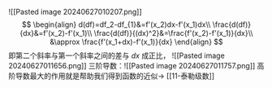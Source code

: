 ![[Pasted image 20240627010207.png]] 
$$
\begin{align}
d(df)=df_2-df_{1}&=f'(x_2)dx-f'(x_1)dx\\
\frac{d(df)}{dx}&=f'(x_2)-f'(x_1)\\
\frac{d(df)}{(dx)^2}&=\frac{f'(x_2)-f'(x_1)}{dx}\\
&\approx \frac{f'(x_1+dx)-f'(x_1)}{dx}
\end{align}
$$
即第二个斜率与第一个斜率之间的差与 $dx$ 成正比， ![[Pasted image 20240627011656.png]]
三阶导数：![[Pasted image 20240627011757.png]]
高阶导数最大的作用就是帮助我们得到函数的近似-> [[11-泰勒级数]]
